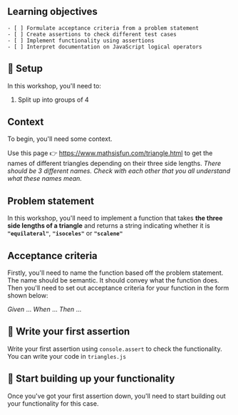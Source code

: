 

## Learning objectives

```objectives
- [ ] Formulate acceptance criteria from a problem statement
- [ ] Create assertions to check different test cases
- [ ] Implement functionality using assertions
- [ ] Interpret documentation on JavaScript logical operators
```

## 🧰 Setup


In this workshop, you'll need to:
1. Split up into groups of 4

## Context

To begin, you'll need some context.

Use this page 👉 https://www.mathsisfun.com/triangle.html to get the names of different triangles depending on their three side lengths.
_There should be 3 different names. Check with each other that you all understand what these names mean._


## Problem statement

In this workshop, you'll need to implement a function that takes **the three side lengths of a triangle** and returns a string indicating whether it is **`"equilateral"`**, **`"isoceles"`** or **`"scalene"`**

## Acceptance criteria

 
Firstly, you'll need to name the function based off the problem statement. The name should be semantic. It should convey what the function does.
Then you'll need to set out acceptance criteria for your function in the form shown below:

_Given_ ...
_When_ ...
_Then_ ...

## 🧪 Write your first assertion

Write your first assertion using `console.assert` to check the functionality. You can write your code in `triangles.js`

## 🧱 Start building up your functionality

Once you've got your first assertion down, you'll need to start building out your functionality for this case.